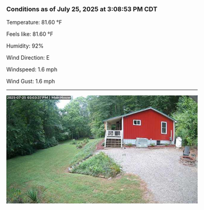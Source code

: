 ### Conditions as of July 25, 2025 at 3:08:53 PM CDT 

Temperature: 81.60 &deg;F

Feels like: 81.60 &deg;F

Humidity: 92%

Wind Direction: E

Windspeed: 1.6 mph

Wind Gust: 1.6 mph

---

<img src="./images/latest.jpeg"/>

